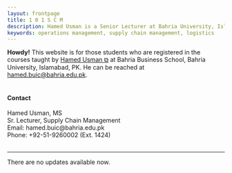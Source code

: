 ```yaml
---
layout: frontpage
title: 1 0 1 S C M
description: Hamed Usman is a Senior Lecturer at Bahria University, Islamabad, Pakistan. 
keywords: operations management, supply chain management, logistics
---
```

<div class="headline"><strong>Howdy!</strong> This website is for those students who are registered in the courses taught by <a href="https://hamedusman.github.io" target="_blank" rel="noopener noreferrer">Hamed Usman &#x29c9;</a> at Bahria Business School, Bahria University, Islamabad, PK. He can be reached at <a href="mailto:hamed.buic@bahria.edu.pk">hamed.buic@bahria.edu.pk</a>.
</div>

<br/>

<h4>Contact</h4>
Hamed Usman, MS <br/>
Sr. Lecturer, Supply Chain Management <br/>
Email: hamed.buic@bahria.edu.pk <br/>
Phone: +92-51-9260002 (Ext. 1424) <br/>


<br/>

---


There are no updates available now.
